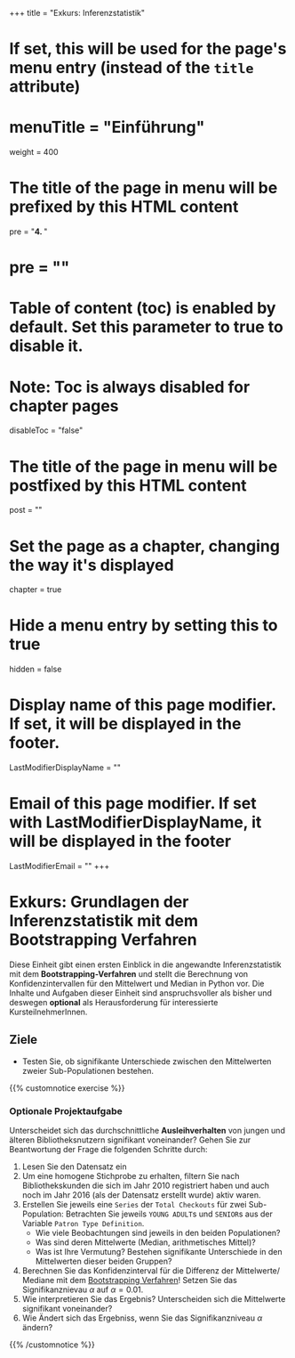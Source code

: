 +++
title = "Exkurs: Inferenzstatistik"
# If set, this will be used for the page's menu entry (instead of the `title` attribute)
# menuTitle = "Einführung"
weight = 400
# The title of the page in menu will be prefixed by this HTML content
 pre = "<b>4. </b>"
# pre = "<i class='fab fa-github'></i>"
# Table of content (toc) is enabled by default. Set this parameter to true to disable it.
# Note: Toc is always disabled for chapter pages
disableToc = "false"

# The title of the page in menu will be postfixed by this HTML content
post = ""
# Set the page as a chapter, changing the way it's displayed
chapter = true
# Hide a menu entry by setting this to true
hidden = false
# Display name of this page modifier. If set, it will be displayed in the footer.
LastModifierDisplayName = ""
# Email of this page modifier. If set with LastModifierDisplayName, it will be displayed in the footer
LastModifierEmail = ""
+++


# Exkurs: Grundlagen der Inferenzstatistik mit dem Bootstrapping Verfahren

Diese Einheit gibt einen ersten Einblick in die angewandte Inferenzstatistik mit dem **Bootstrapping-Verfahren** und stellt die Berechnung von Konfidenzintervallen für den Mittelwert und Median in Python vor. Die Inhalte und Aufgaben dieser Einheit sind anspruchsvoller als bisher und deswegen **optional** als Herausforderung für interessierte KursteilnehmerInnen.

## Ziele

- Testen Sie, ob signifikante Unterschiede zwischen den Mittelwerten zweier Sub-Populationen bestehen.

{{% customnotice exercise %}}

### Optionale Projektaufgabe

Unterscheidet sich das durchschnittliche **Ausleihverhalten** von jungen und älteren Bibliotheksnutzern signifikant voneinander? Gehen Sie zur Beantwortung der Frage die folgenden Schritte durch:

1. Lesen Sie den Datensatz ein 
2. Um eine homogene Stichprobe zu erhalten, filtern Sie nach Bibliothekskunden die sich im Jahr 2010 registriert haben und auch noch im Jahr 2016 (als der Datensatz erstellt wurde) aktiv waren.
3. Erstellen Sie jeweils eine `Series` der `Total Checkouts` für zwei Sub-Population: Betrachten Sie jeweils `YOUNG ADULT`s und `SENIOR`s aus der Variable `Patron Type Definition`. 
    - Wie viele Beobachtungen sind jeweils in den beiden Populationen? 
    - Was sind deren Mittelwerte (Median, arithmetisches Mittel)? 
    - Was ist Ihre Vermutung? Bestehen signifikante Unterschiede in den Mittelwerten dieser beiden Gruppen?
4. Berechnen Sie das Konfidenzinterval für die Differenz der Mittelwerte/ Mediane mit dem [Bootstrapping Verfahren](/data-librarian/inference/two-sample-test/)! Setzen Sie das Signifikanznievau $\alpha$ auf $\alpha=0.01$. 
5. Wie interpretieren Sie das Ergebnis? Unterscheiden sich die Mittelwerte signifikant voneinander?
6. Wie Ändert sich das Ergebniss, wenn Sie das Signifikanzniveau $\alpha$ ändern?

{{% /customnotice %}}
